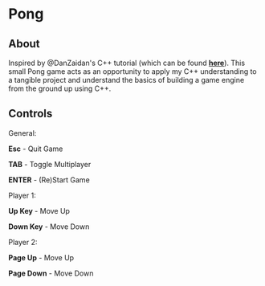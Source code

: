 # Pong

## About
Inspired by @DanZaidan's C++ tutorial (which can be found [**here**](https://www.youtube.com/playlist?list=PL7Ej6SUky135IAAR3PFCFyiVwanauRqj3)).
This small Pong game acts as an opportunity to apply my C++ understanding to a tangible project and understand the basics of building a game engine from the ground up using C++.

## Controls
General:

**Esc** - Quit Game

**TAB** - Toggle Multiplayer

**ENTER** - (Re)Start Game

Player 1:

**Up Key** - Move Up

**Down Key** - Move Down

Player 2:

**Page Up** - Move Up

**Page Down** - Move Down
